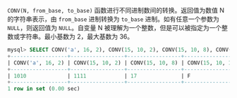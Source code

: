 `CONV(N, from_base, to_base)` 函数进行不同进制数间的转换。返回值为数值 N 的字符串表示，由 `from_base` 进制转换为 `to_base` 进制。如有任意一个参数为 `NULL`，则返回值为 `NULL`。自变量 N 被理解为一个整数，但是可以被指定为一个整数或字符串。最小基数为 2，最大基数为 36。

```sql
mysql> SELECT CONV('a', 16, 2), CONV(15, 10, 2), CONV(15, 10, 8), CONV(15, 10, 16);
+------------------+-----------------+-----------------+------------------+
| CONV('a', 16, 2) | CONV(15, 10, 2) | CONV(15, 10, 8) | CONV(15, 10, 16) |
+------------------+-----------------+-----------------+------------------+
| 1010             | 1111            | 17              | F                |
+------------------+-----------------+-----------------+------------------+
1 row in set (0.00 sec)
```

